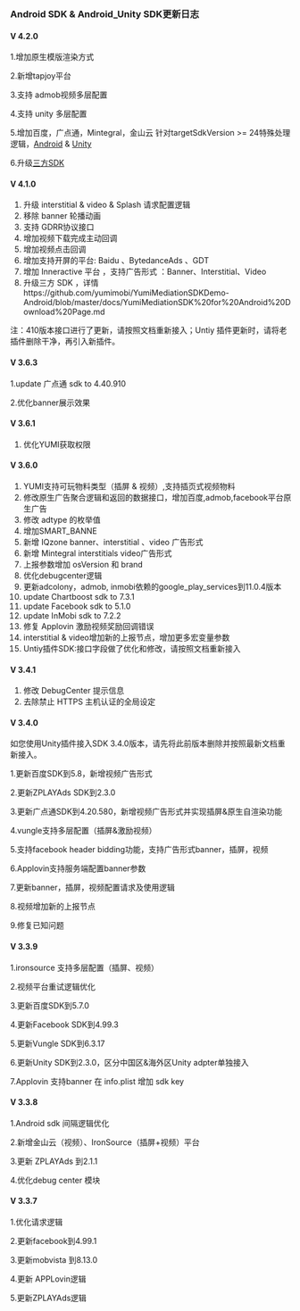 ###  Android SDK & Android_Unity SDK更新日志

#### V 4.2.0

1.增加原生模版渲染方式

2.新增tapjoy平台

3.支持 admob视频多层配置

4.支持 unity 多层配置

5.增加百度，广点通，Mintegral，金山云 针对targetSdkVersion >= 24特殊处理逻辑，[Android](https://github.com/yumimobi/YumiMediationSDKDemo-Android/blob/master/docs/YumiMediationSDK%20for%20Android%20Download%20Page.md) &
 [Unity](https://github.com/yumimobi/YumiMediationSDK-Unity/blob/master/source/document/YumiMediationSDK%20for%20Unity(zh-cn).md#752-gdt%E5%B9%BF%E7%82%B9%E9%80%9A-%E5%B9%B3%E5%8F%B0%E8%AF%B7%E6%B1%82%E4%B8%8D%E5%88%B0%E5%B9%BF%E5%91%8A%E9%97%AE%E9%A2%98)
 
6.升级[三方SDK](https://github.com/yumimobi/YumiMediationSDKDemo-Android/blob/master/docs/YumiMediationSDK%20for%20Android%20Download%20Page.md)


#### V 4.1.0

1. 升级 interstitial & video & Splash 请求配置逻辑
2. 移除 banner 轮播动画
3. 支持 GDRR协议接口
4. 增加视频下载完成主动回调
5. 增加视频点击回调
6. 增加支持开屏的平台: Baidu 、BytedanceAds 、GDT
7. 增加 Inneractive 平台 ，支持广告形式 ：Banner、Interstitial、Video
8. 升级三方 SDK ，详情https://github.com/yumimobi/YumiMediationSDKDemo-Android/blob/master/docs/YumiMediationSDK%20for%20Android%20Download%20Page.md

注：410版本接口进行了更新，请按照文档重新接入；Untiy 插件更新时，请将老插件删除干净，再引入新插件。

#### V 3.6.3

1.update 广点通  sdk to 4.40.910 

2.优化banner展示效果

#### V 3.6.1

1. 优化YUMI获取权限

#### V 3.6.0
1. YUMI支持可玩物料类型（插屏 & 视频）,支持插页式视频物料
2. 修改原生广告聚合逻辑和返回的数据接口，增加百度,admob,facebook平台原生广告
3. 修改 adtype 的枚举值
4. 增加SMART_BANNE
5. 新增 IQzone banner、interstitial 、video 广告形式
6. 新增 Mintegral interstitials video广告形式
7. 上报参数增加 osVersion 和 brand
8. 优化debugcenter逻辑
9. 更新adcolony，admob, inmobi依赖的google_play_services到11.0.4版本
10. update Chartboost sdk to 7.3.1
11. update Facebook sdk to 5.1.0
12. update InMobi sdk to 7.2.2
13. 修复 Applovin 激励视频奖励回调错误
14. interstitial & video增加新的上报节点，增加更多宏变量参数
15. Untiy插件SDK:接口字段做了优化和修改，请按照文档重新接入
 
#### V 3.4.1

1. 修改 DebugCenter 提示信息
2. 去除禁止 HTTPS 主机认证的全局设定

#### V 3.4.0

如您使用Unity插件接入SDK 3.4.0版本，请先将此前版本删除并按照最新文档重新接入。

1.更新百度SDK到5.8，新增视频广告形式

2.更新ZPLAYAds SDK到2.3.0

3.更新广点通SDK到4.20.580，新增视频广告形式并实现插屏&原生自渲染功能

4.vungle支持多层配置（插屏&激励视频）

5.支持facebook header bidding功能，支持广告形式banner，插屏，视频

6.Applovin支持服务端配置banner参数

7.更新banner，插屏，视频配置请求及使用逻辑

8.视频增加新的上报节点

9.修复已知问题

#### V 3.3.9

1.ironsource 支持多层配置（插屏、视频）

2.视频平台重试逻辑优化 

3.更新百度SDK到5.7.0

4.更新Facebook SDK到4.99.3

5.更新Vungle SDK到6.3.17

6.更新Unity SDK到2.3.0，区分中国区&海外区Unity adpter单独接入

7.Applovin 支持banner 在 info.plist 增加 sdk key


#### V 3.3.8

1.Android sdk 间隔逻辑优化

2.新增金山云（视频）、IronSource（插屏+视频）平台

3.更新  ZPLAYAds 到2.1.1

4.优化debug center 模块



#### V 3.3.7
1.优化请求逻辑

2.更新facebook到4.99.1

3.更新mobvista 到8.13.0

4.更新 APPLovin逻辑

5.更新ZPLAYAds逻辑
